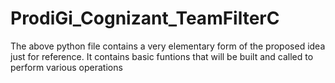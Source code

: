 # ProdiGi_Cognizant_TeamFilterC
The above python file contains a very elementary form of the proposed idea just for reference. 
It contains basic funtions that will be built and called to perform various operations
